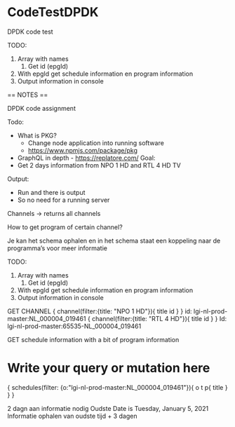 # CodeTestDPDK

DPDK code test

TODO:

1. Array with names
    1. Get id (epgId)
2. With epgId get schedule information en program information
3. Output information in console

== NOTES ==

DPDK code assignment

Todo:

-   What is PKG?
    -   Change node application into running software
    -   https://www.npmjs.com/package/pkg
-   GraphQL in depth - https://replatore.com/
    Goal:
-   Get 2 days information from NPO 1 HD and RTL 4 HD TV

Output:

-   Run and there is output
-   So no need for a running server

Channels -> returns all channels

How to get program of certain channel?

Je kan het schema ophalen en in het schema staat een koppeling naar de programma’s voor meer informatie

TODO:

1. Array with names
    1. Get id (epgId)
2. With epgId get schedule information en program information
3. Output information in console

GET CHANNEL
{
channel(filter:{title: "NPO 1 HD"}){
title
id
}
}
id: lgi-nl-prod-master:NL_000004_019461
{
channel(filter:{title: "RTL 4 HD"}){
title
id
}
}
Id: lgi-nl-prod-master:65535-NL_000004_019461

GET schedule information with a bit of program information

# Write your query or mutation here

{
schedules(filter: {o:"lgi-nl-prod-master:NL_000004_019461"}){
o
t
p{
title
}
}
}

2 dagn aan informatie nodig
Oudste Date is Tuesday, January 5, 2021
Informatie ophalen van oudste tijd + 3 dagen
